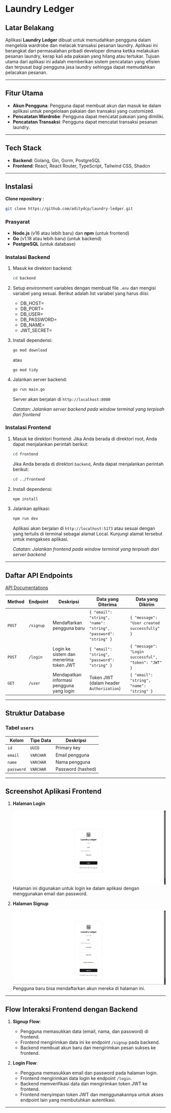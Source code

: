 # Laundry Ledger

## Latar Belakang

Aplikasi **Laundry Ledger** dibuat untuk memudahkan pengguna dalam mengelola wardrobe dan melacak transaksi pesanan laundry. Aplikasi ini berangkat dari permasalahan pribadi developer dimana ketika melakukan pesanan laundry, kerap kali ada pakaian yang hilang atau tertukar. Tujuan utama dari aplikasi ini adalah memberikan sistem pencatatan yang efisien dan terpusat bagi pengguna jasa laundry sehingga dapat memudahkan pelacakan pesanan.

---

## Fitur Utama

- **Akun Pengguna**: Pengguna dapat membuat akun dan masuk ke dalam aplikasi untuk pengelolaan pakaian dan transaksi yang customized.
- **Pencatatan Wardrobe**: Pengguna dapat mencatat pakaian yang dimiliki.
- **Pencatatan Transaksi**: Pengguna dapat mencatat transaksi pesanan laundry.

---

## Tech Stack

- **Backend**: Golang, Gin, Gorm, PostgreSQL
- **Frontend**: React, React Router, TypeScript, Tailwind CSS, Shadcn

---

## Instalasi

**Clone repository** :

   ```bash
   git clone https://github.com/aditydcp/laundry-ledger.git
   ```

### Prasyarat

- **Node.js** (v16 atau lebih baru) dan **npm** (untuk frontend)
- **Go** (v1.18 atau lebih baru) (untuk backend)
- **PostgreSQL** (untuk database)

### Instalasi Backend

1. Masuk ke direktori backend:
   ```bash
   cd backend
   ```

2. Setup environment variables dengan membuat file `.env` dan mengisi variabel yang sesuai. Berikut adalah list variabel yang harus diisi:
    - DB_HOST=
    - DB_PORT=
    - DB_USER=
    - DB_PASSWORD=
    - DB_NAME=
    - JWT_SECRET=

3. Install dependensi:
   ```bash
   go mod download
   ```

   atau

   ```
   go mod tidy
   ```

4. Jalankan server backend:
    ```bash
    go run main.go
    ```

    Server akan berjalan di `http://localhost:8080`

    *Catatan: Jalankan server backend pada window terminal yang terpisah dari frontend*

### Instalasi Frontend

1. Masuk ke direktori frontend:
   Jika Anda berada di direktori root, Anda dapat menjalankan perintah berikut:
   ```bash
   cd frontend
   ```
   
   Jika Anda berada di direktori `backend`, Anda dapat menjalankan perintah berikut:
   ```bash
   cd ../frontend
   ```

2. Install dependensi:
   ```bash
   npm install
   ```

3. Jalankan aplikasi:
   ```bash
   npm run dev
   ```

   Aplikasi akan berjalan di `http://localhost:5173` atau sesuai dengan yang tertulis di terminal sebagai alamat Local.
   Kunjungi alamat tersebut untuk mengakses aplikasi.

   *Catatan: Jalankan frontend pada window terminal yang terpisah dari server backend*

---

## Daftar API Endpoints

[API Documentations](https://documenter.getpostman.com/view/17672653/2sAXqtc279)

| Method | Endpoint   | Deskripsi                                   | Data yang Diterima          | Data yang Dikirim   |
|--------|------------|---------------------------------------------|-----------------------------|---------------------|
| `POST` | `/signup`  | Mendaftarkan pengguna baru                  | `{ "email": "string", "name": "string", "password": "string" }` | `{ "message": "User created successfully" }` |
| `POST` | `/login`   | Login ke sistem dan menerima token JWT       | `{ "email": "string", "password": "string" }`                    | `{ "message": "Login successful", "token": "JWT" }` |
| `GET`  | `/user`    | Mendapatkan informasi pengguna yang login    | Token JWT (dalam header `Authorization`) | `{ "email": "string", "name": "string" }` |

---

## Struktur Database

### Tabel `users`

| Kolom     | Tipe Data | Deskripsi         |
|-----------|-----------|-------------------|
| `id`      | `UUID`    | Primary key       |
| `email`   | `VARCHAR` | Email pengguna    |
| `name`    | `VARCHAR` | Nama pengguna     |
| `password`| `VARCHAR` | Password (hashed) |

---

## Screenshot Aplikasi Frontend

1. **Halaman Login**

   ![Screenshot Login](/screenshots/login.png)
   Halaman ini digunakan untuk login ke dalam aplikasi dengan menggunakan email dan password.

2. **Halaman Signup**

   ![Screenshot Signup](/screenshots/signup.png)  
   Pengguna baru bisa mendaftarkan akun mereka di halaman ini.

---

## Flow Interaksi Frontend dengan Backend

1. **Signup Flow**:
   - Pengguna memasukkan data (email, nama, dan password) di frontend.
   - Frontend mengirimkan data ini ke endpoint `/signup` pada backend.
   - Backend membuat akun baru dan mengirimkan pesan sukses ke frontend.

2. **Login Flow**:
   - Pengguna memasukkan email dan password pada halaman login.
   - Frontend mengirimkan data login ke endpoint `/login`.
   - Backend memverifikasi data dan mengirimkan token JWT ke frontend.
   - Frontend menyimpan token JWT dan menggunakannya untuk akses endpoint lain yang membutuhkan autentikasi.

---
